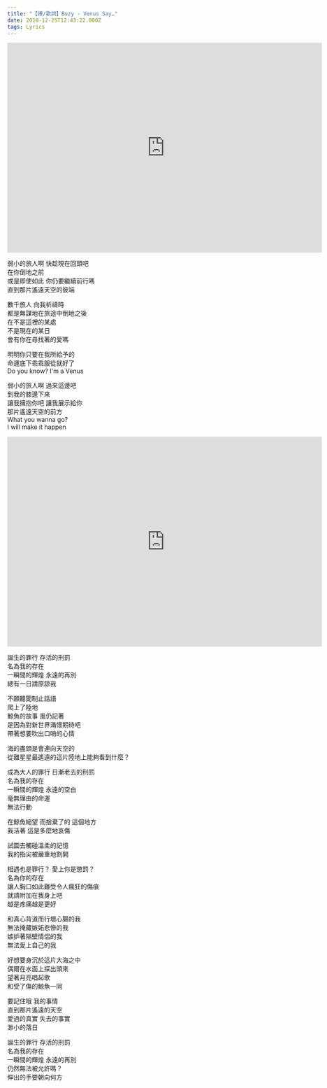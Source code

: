 ```yaml
---
title: "【譯/歌詞】Buzy - Venus Say…"
date: 2018-12-25T12:43:22.000Z
tags: Lyrics
---
```


<iframe width="720" height="480" src="https://www.youtube.com/embed/e3pJIl4zHdo" frameborder="0" allow="accelerometer; autoplay; clipboard-write; encrypted-media; gyroscope; picture-in-picture" allowfullscreen></iframe>

弱小的旅人啊 快趁現在回頭吧
<br>在你倒地之前
<br>或是即使如此 你仍要繼續前行嗎
<br>直到那片遙遠天空的彼端

數千旅人 向我祈禱時
<br>都是無謀地在旅途中倒地之後
<br>在不是這裡的某處
<br>不是現在的某日
<br>會有你在尋找著的愛嗎

明明你只要在我所給予的
<br>命運底下乖乖服從就好了
<br>Do you know? I'm a Venus

弱小的旅人啊 過來這邊吧
<br>到我的膝邊下來
<br>讓我擁抱你吧 讓我展示給你
<br>那片遙遠天空的前方
<br>What you wanna go?
<br>I will make it happen

<iframe width="720" height="480" src="https://www.youtube.com/embed/co2gAPZEMwM" frameborder="0" allow="accelerometer; autoplay; clipboard-write; encrypted-media; gyroscope; picture-in-picture" allowfullscreen></iframe>

誕生的罪行 存活的刑罰
<br>名為我的存在
<br>一瞬間的輝煌 永遠的再別
<br>總有一日請原諒我

不願聽聞制止話語
<br>爬上了陸地
<br>鯨魚的故事 風仍記著
<br>是因為對新世界滿懷期待吧
<br>帶著想要吹出口哨的心情

海的盡頭是會連向天空的
<br>從離星星最遙遠的這片陸地上能夠看到什麼？

成為大人的罪行 日漸老去的刑罰
<br>名為我的存在
<br>一瞬間的輝煌 永遠的空白
<br>毫無理由的命運
<br>無法行動

在鯨魚絕望 而捨棄了的 這個地方
<br>我活著 這是多麼地哀傷

試圖去觸碰溫柔的記憶
<br>我的指尖被嚴重地割開

相遇也是罪行？ 愛上你是懲罰？
<br>名為你的存在
<br>讓人胸口如此難受令人瘋狂的傷痕
<br>就請附加在我身上吧
<br>越是疼痛越是更好

和真心背道而行壞心腸的我
<br>無法掩藏嫉妬悲慘的我
<br>嫉妒著隔壁情侶的我
<br>無法愛上自己的我

好想要身沉於這片大海之中
<br>偶爾在水面上探出頭來
<br>望著月亮唱起歌
<br>和受了傷的鯨魚一同

要記住哦 我的事情
<br>直到那片遙遠的天空
<br>愛過的真實 失去的事實
<br>渺小的落日

誕生的罪行 存活的刑罰
<br>名為我的存在
<br>一瞬間的輝煌 永遠的再別
<br>仍然無法被允許嗎？
<br>伸出的手要朝向何方
